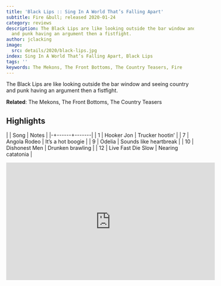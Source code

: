 ```yaml
---
title: 'Black Lips :: Sing In A World That’s Falling Apart'
subtitle: Fire &bull; released 2020-01-24
category: reviews
description: The Black Lips are like looking outside the bar window and seeing country
  and punk having an argument then a fistfight.
author: jclacking
image:
  src: details/2020/black-lips.jpg
index: Sing In A World That’s Falling Apart, Black Lips
tags: ''
keywords: The Mekons, The Front Bottoms, The Country Teasers, Fire
---
```

The Black Lips are like looking outside the bar window and seeing country and punk having an argument then a fistfight.<!--more-->

**Related**: The Mekons, The Front Bottoms, The Country Teasers

## Highlights

| | Song | Notes |
|-+------+-------|
| 1 | Hooker Jon | Trucker hootin’ |
| 7 | Angola Rodeo | It’s a hot boogie |
| 9 | Odelia | Sounds like heartbreak |
| 10 | Dishonest Men | Drunken brawling |
| 12 | Live Fast Die Slow | Nearing catatonia |

<div class="tlo-detail-video"><iframe width="560" height="315" src="https://www.youtube.com/embed/23S-UkslzOM" frameborder="0" allow="autoplay; encrypted-media" allowfullscreen></iframe></div>

